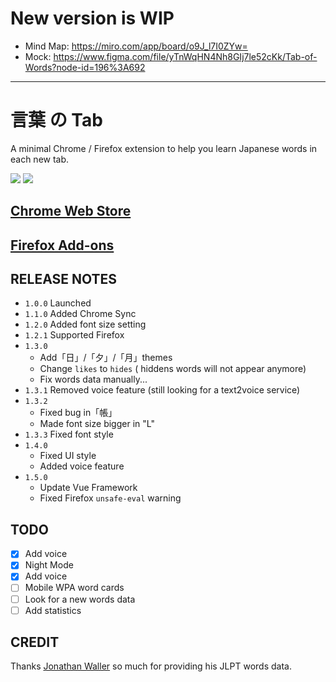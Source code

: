 # New version is WIP


- Mind Map: https://miro.com/app/board/o9J_l7I0ZYw=
- Mock: https://www.figma.com/file/yTnWqHN4Nh8GIj7le52cKk/Tab-of-Words?node-id=196%3A692

---

# 言葉 の Tab

A minimal Chrome / Firefox extension to help you learn Japanese words in each new tab.

![](./docs/static/chrome.jpg)
![](./docs/static/firefox.jpg)

## [Chrome Web Store](https://chrome.google.com/webstore/detail/%E8%A8%80%E8%91%89-%E3%81%AE-tab/lacmiiahoideajihiclkhmdkikkbjcnb)

## [Firefox Add-ons](https://addons.mozilla.org/en-US/firefox/addon/the-tab-of-words/?src=https://github.com/wkei/the-tab-of-words)

## RELEASE NOTES

- `1.0.0` Launched
- `1.1.0` Added Chrome Sync
- `1.2.0` Added font size setting
- `1.2.1` Supported Firefox
- `1.3.0`
  + Add「日」/「夕」/「月」themes
  + Change `likes` to `hides` ( hiddens words will not appear anymore)
  + Fix words data manually...
- `1.3.1` Removed voice feature (still looking for a text2voice service)
- `1.3.2`
  + Fixed bug in「帳」
  + Made font size bigger in "L"
- `1.3.3` Fixed font style
- `1.4.0`
  + Fixed UI style
  + Added voice feature
- `1.5.0`
  + Update Vue Framework
  + Fixed Firefox `unsafe-eval` warning

## TODO

- [x] Add voice
- [x] Night Mode
- [x] Add voice
- [ ] Mobile WPA word cards
- [ ] Look for a new words data
- [ ] Add statistics

## CREDIT

Thanks [Jonathan Waller](https://www.tanos.co.uk/jlpt/) so much for providing his JLPT words data.
